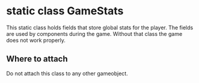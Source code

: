 # static class GameStats

This static class holds fields that store global stats for the player. The fields are used by components during the game. Without that class the game does not work properly.

## Where to attach

Do not attach this class to any other gameobject.
